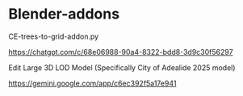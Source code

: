 # Blender-addons

CE-trees-to-grid-addon.py

https://chatgpt.com/c/68e06988-90a4-8322-bdd8-3d9c30f56297

Edit Large 3D LOD Model (Specifically City of Adealide 2025 model)

https://gemini.google.com/app/c6ec392f5a17e941
